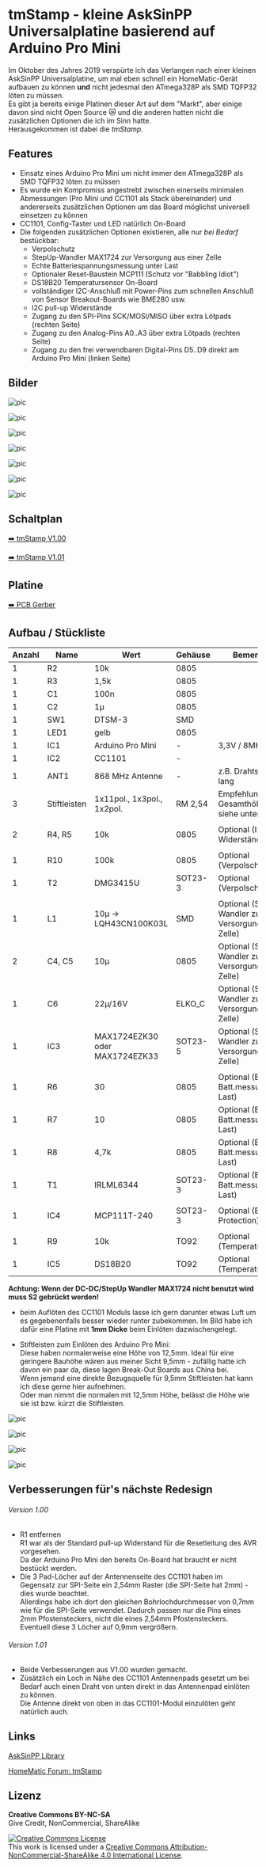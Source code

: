 
# tmStamp - kleine AskSinPP Universalplatine basierend auf Arduino Pro Mini

Im Oktober des Jahres 2019 verspürte ich das Verlangen nach einer kleinen AskSinPP Universalplatine, um mal eben schnell ein HomeMatic-Gerät aufbauen zu können **und** nicht jedesmal den ATmega328P als SMD TQFP32 löten zu müssen.<br>
Es gibt ja bereits einige Platinen dieser Art auf dem "Markt", aber einige davon sind nicht Open Source :crying_cat_face: und die anderen hatten nicht die zusätzlichen Optionen die ich im Sinn hatte.<br>
Herausgekommen ist dabei die *tmStamp*.

## Features

- Einsatz eines Arduino Pro Mini um nicht immer den ATmega328P als SMD TQFP32 löten zu müssen
- Es wurde ein Kompromiss angestrebt zwischen einerseits minimalen Abmessungen (Pro Mini und CC1101 als Stack übereinander) und andererseits zusätzlichen Optionen um das Board möglichst universell einsetzen zu können
- CC1101, Config-Taster und LED natürlich On-Board
- Die folgenden zusätzlichen Optionen existieren, alle nur *bei Bedarf* bestückbar:
  - Verpolschutz
  - StepUp-Wandler MAX1724 zur Versorgung aus einer Zelle
  - Echte Batteriespannungsmessung unter Last
  - Optionaler Reset-Baustein MCP111 (Schutz vor "Babbling Idiot")
  - DS18B20 Temperatursensor On-Board
  - vollständiger I2C-Anschluß mit Power-Pins zum schnellen Anschluß von Sensor Breakout-Boards wie BME280 usw.
  - I2C pull-up Widerstände
  - Zugang zu den SPI-Pins SCK/MOSI/MISO über extra Lötpads (rechten Seite)
  - Zugang zu den Analog-Pins A0..A3 über extra Lötpads (rechten Seite)
  - Zugang zu den frei verwendbaren Digital-Pins D5..D9 direkt am Arduino Pro Mini (linken Seite)


## Bilder

![pic](Images/tmStamp_01.jpg)

![pic](Images/tmStamp_02.jpg)

![pic](Images/tmStamp_03.jpg)

![pic](Images/tmStamp_04.jpg)

![pic](Images/tmStamp_05.jpg)

![pic](Images/tmStamp_Top.png)

![pic](Images/tmStamp_Bottom.png)


## Schaltplan

[:arrow_right: tmStamp V1.00](https://github.com/TomMajor/SmartHome/tree/master/PCB/tmStamp/Files/tmStamp_v100.pdf)

[:arrow_right: tmStamp V1.01](https://github.com/TomMajor/SmartHome/tree/master/PCB/tmStamp/Files/tmStamp_v101.pdf)


## Platine

[:arrow_right: PCB Gerber](Gerber)


## Aufbau / Stückliste

| Anzahl    | Name      | Wert              | Gehäuse       | Bemerkungen |
|---|---|---|---|---|
| 1 | R2                | 10k               | 0805          | |
| 1 | R3                | 1,5k              | 0805          | |
| 1 | C1                | 100n              | 0805          | |
| 1 | C2                | 1µ                | 0805          | |
| 1 | SW1               | DTSM-3            | SMD           | |
| 1 | LED1	            | gelb	            | 0805          | |
| 1 | IC1	            | Arduino Pro Mini  | -             | 3,3V / 8MHz Version |
| 1 | IC2	            | CC1101	        | -             | |
| 1 | ANT1	            | 868 MHz Antenne   | -             | z.B. Drahtstück 86mm lang |
| 3 | Stiftleisten | 1x11pol., 1x3pol., 1x2pol.| RM 2,54    | Empfehlung: Gesamthöhe 9,5mm, siehe unten |
|   |                   |                   |               | |
| 2 | R4, R5            | 10k               | 0805          | Optional (I2C pull-up Widerstände) |
|   |                   |                   |               | |
| 1 | R10               | 100k              | 0805          | Optional (Verpolschutz) |
| 1 | T2                | DMG3415U          | SOT23-3       | Optional (Verpolschutz) |
|   |                   |                   |               | |
| 1 | L1	            | 10µ -> LQH43CN100K03L | SMD       | Optional (StepUp-Wandler zur Versorgung aus einer Zelle) |
| 2 | C4, C5	        | 10µ	            | 0805          | Optional (StepUp-Wandler zur Versorgung aus einer Zelle) |
| 1 | C6	            | 22µ/16V           | ELKO_C        | Optional (StepUp-Wandler zur Versorgung aus einer Zelle) |
| 1 | IC3	            | MAX1724EZK30 oder MAX1724EZK33 | SOT23-5 | Optional (StepUp-Wandler zur Versorgung aus einer Zelle) |
|   |                   |                   |               | |
| 1 | R6	            | 30	            | 0805          | Optional (Echte Batt.messung unter Last) |
| 1 | R7	            | 10	            | 0805          | Optional (Echte Batt.messung unter Last) |
| 1 | R8	            | 4,7k	            | 0805          | Optional (Echte Batt.messung unter Last) |
| 1 | T1	            | IRLML6344         | SOT23-3       | Optional (Echte Batt.messung unter Last) |
|   |                   |                   |               | |
| 1 | IC4	            | MCP111T-240	    | SOT23-3       | Optional (BI-Protection) |
|   |                   |                   |               | |
| 1 | R9	            | 10k	            | TO92          | Optional (Temperaturmessung) |
| 1 | IC5	            | DS18B20	        | TO92          | Optional (Temperaturmessung) |

**Achtung: Wenn der DC-DC/StepUp Wandler MAX1724 nicht benutzt wird muss S2 gebrückt werden!**

- beim Auflöten des CC1101 Moduls lasse ich gern darunter etwas Luft um es gegebenenfalls besser wieder runter zubekommen. Im Bild habe ich dafür eine Platine mit **1mm Dicke** beim Einlöten dazwischengelegt.

- Stiftleisten zum Einlöten des Arduino Pro Mini:<br>
Diese haben normalerweise eine Höhe von 12,5mm. Ideal für eine geringere Bauhöhe wären aus meiner Sicht 9,5mm - zufällig hatte ich davon ein paar da, diese lagen Break-Out Boards aus China bei.<br>
Wenn jemand eine direkte Bezugsquelle für 9,5mm Stiftleisten hat kann ich diese gerne hier aufnehmen.<br>
Oder man nimmt die normalen mit 12,5mm Höhe, belässt die Höhe wie sie ist bzw. kürzt die Stiftleisten.

![pic](Images/tmStamp_Aufbau_01.jpg)

![pic](Images/tmStamp_Aufbau_02.jpg)

![pic](Images/Stiftleisten.jpg)

![pic](Images/tmStamp_Bestellung.png)


## Verbesserungen für's nächste Redesign

###### Version 1.00

- R1 entfernen<br>
R1 war als der Standard pull-up Widerstand für die Resetleitung des AVR vorgesehen.<br>
Da der Arduino Pro Mini den bereits On-Board hat braucht er nicht bestückt werden.
- Die 3 Pad-Löcher auf der Antennenseite des CC1101 haben im Gegensatz zur SPI-Seite ein 2,54mm Raster (die SPI-Seite hat 2mm) - dies wurde beachtet.<br>
Allerdings habe ich dort den gleichen Bohrlochdurchmesser von 0,7mm wie für die SPI-Seite verwendet. Dadurch passen nur die Pins eines 2mm Pfostensteckers, nicht die eines 2,54mm Pfostensteckers. Eventuell diese 3 Löcher auf 0,9mm vergrößern.

###### Version 1.01

- Beide Verbesserungen aus V1.00 wurden gemacht.
- Züsätzlich ein Loch in Nähe des CC1101 Antennenpads gesetzt um bei Bedarf auch einen Draht von unten direkt in das Antennenpad einlöten zu können.<br>
Die Antenne direkt von oben in das CC1101-Modul einzulöten geht natürlich auch.


## Links

[AskSinPP Library](https://github.com/pa-pa/AskSinPP)

[HomeMatic Forum: tmStamp](https://homematic-forum.de/forum/viewtopic.php?f=76&t=55497)


## Lizenz

**Creative Commons BY-NC-SA**<br>
Give Credit, NonCommercial, ShareAlike

<a rel="license" href="http://creativecommons.org/licenses/by-nc-sa/4.0/"><img alt="Creative Commons License" style="border-width:0" src="https://i.creativecommons.org/l/by-nc-sa/4.0/88x31.png" /></a><br />This work is licensed under a <a rel="license" href="http://creativecommons.org/licenses/by-nc-sa/4.0/">Creative Commons Attribution-NonCommercial-ShareAlike 4.0 International License</a>.
